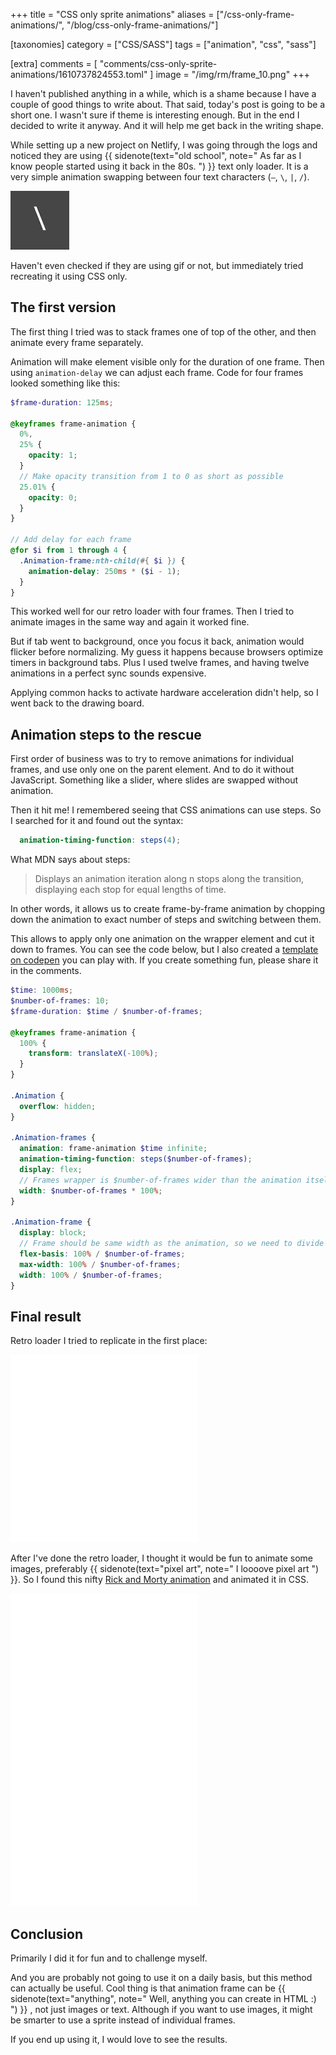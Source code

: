 +++
title = "CSS only sprite animations"
aliases = ["/css-only-frame-animations/", "/blog/css-only-frame-animations/"]

[taxonomies]
category = ["CSS/SASS"]
tags = ["animation", "css", "sass"]

[extra]
comments = [
  "comments/css-only-sprite-animations/1610737824553.toml"
]
image = "/img/rm/frame_10.png"
+++

I haven't published anything in a while, which is a shame because I have a couple of good things to write about. That said, today's post is going to be a short one. I wasn't sure if theme is interesting enough. But in the end I decided to write it anyway. And it will help me get back in the writing shape.

While setting up a new project on Netlify, I was going through the logs and noticed they are using
{{ sidenote(text="old school", note="
As far as I know people started using it back in the 80s.
") }}
text only loader. It is a very simple animation swapping between four text characters (`—`, `\`, `|`, `/`).

![Text loader animation](/img/retro-loader.gif)

<!-- more -->

Haven't even checked if they are using gif or not, but immediately tried recreating it using CSS only.

## The first version

The first thing I tried was to stack frames one of top of the other, and then animate every frame separately.

Animation will make element visible only for the duration of one frame. Then using `animation-delay` we can adjust each frame. Code for four frames looked something like this:


```scss
$frame-duration: 125ms;

@keyframes frame-animation {
  0%,
  25% {
    opacity: 1;
  }
  // Make opacity transition from 1 to 0 as short as possible
  25.01% {
    opacity: 0;
  }
}

// Add delay for each frame
@for $i from 1 through 4 {
  .Animation-frame:nth-child(#{ $i }) {
    animation-delay: 250ms * ($i - 1);
  }
}
```

This worked well for our retro loader with four frames. Then I tried to animate images in the same way and again it worked fine.

But if tab went to background, once you focus it back, animation would flicker before normalizing. My guess it happens because browsers optimize timers in background tabs. Plus I used twelve frames, and having twelve animations in a perfect sync sounds expensive.

Applying common hacks to activate hardware acceleration didn't help, so I went back to the drawing board.

## Animation steps to the rescue

First order of business was to try to remove animations for individual frames, and use only one on the parent element. And to do it without JavaScript. Something like a slider, where slides are swapped without animation.

Then it hit me! I remembered seeing that CSS animations can use steps. So I searched for it and found out the syntax:

```scss
  animation-timing-function: steps(4);
```

What MDN says about steps:

> Displays an animation iteration along n stops along the transition, displaying each stop for equal lengths of time.

In other words, it allows us to create frame-by-frame animation by chopping down the animation to exact number of steps and switching between them.

This allows to apply only one animation on the wrapper element and cut it down to frames. You can see the code below, but I also created a [template on codepen](https://codepen.io/stanko/pen/zVJvLa) you can play with. If you create something fun, please share it in the comments.

```scss
$time: 1000ms;
$number-of-frames: 10;
$frame-duration: $time / $number-of-frames;

@keyframes frame-animation {
  100% {
    transform: translateX(-100%);
  }
}

.Animation {
  overflow: hidden;
}

.Animation-frames {
  animation: frame-animation $time infinite;
  animation-timing-function: steps($number-of-frames);
  display: flex;
  // Frames wrapper is $number-of-frames wider than the animation itself
  width: $number-of-frames * 100%;
}

.Animation-frame {
  display: block;
  // Frame should be same width as the animation, so we need to divide with $number-of-frames
  flex-basis: 100% / $number-of-frames;
  max-width: 100% / $number-of-frames;
  width: 100% / $number-of-frames;
}
```

## Final result

Retro loader I tried to replicate in the first place:

<iframe
height='300px'
scrolling='no'
src='//codepen.io/stanko/embed/preview/XLYRQV/?height=300&theme-id=light&default-tab=result' frameborder='no'
allowtransparency='true'
allowfullscreen='true'>
See the Pen <a href='http://codepen.io/stanko/pen/XLYRQV/'>CSS only retro CLI loader</a> by Stanko (<a href='http://codepen.io/stanko'>@stanko</a>) on <a href='http://codepen.io'>CodePen</a>.
</iframe>

After I've done the retro loader, I thought it would be fun to animate some images, preferably
{{ sidenote(text="pixel art", note="
I loooove pixel art
") }}.
So I found this nifty [Rick and Morty animation](https://www.artstation.com/artwork/YEJeY) and animated it in CSS.


<iframe
height='500px'
scrolling='no'
src='//codepen.io/stanko/embed/preview/GbBqwZ/?height=500&theme-id=light&default-tab=result' frameborder='no'
allowtransparency='true'
allowfullscreen='true'>
See the Pen <a href='http://codepen.io/stanko/pen/GbBqwZ/'>CSS Frame animation (Rick and Morty)</a> by Stanko (<a href='http://codepen.io/stanko'>@stanko</a>) on <a href='http://codepen.io'>CodePen</a>.
</iframe>

## Conclusion

Primarily I did it for fun and to challenge myself.

And you are probably not going to use it on a daily basis, but this method can actually be useful. Cool thing is that animation frame can be
{{ sidenote(text="anything", note="
Well, anything you can create in HTML :)
") }}
, not just images or text. Although if you want to use images, it might be smarter to use a sprite instead of individual frames.

If you end up using it, I would love to see the results.

